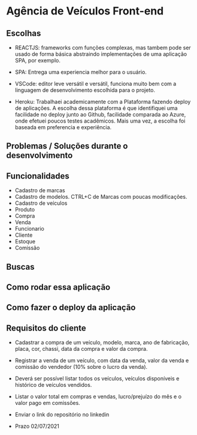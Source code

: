 # Agência de Veículos Front-end



## Escolhas
- REACTJS: frameworks com funções complexas, mas tambem pode ser usado de forma básica abstraindo implementações de uma aplicação SPA, por exemplo.

- SPA: Entrega uma experiencia melhor para o usuário.

- VSCode: editor leve versátil e versátil, funciona muito bem com a linguagem de desenvolvimento escolhida para o projeto.

- Heroku: Trabalhaei academicamente com a Plataforma fazendo deploy de aplicações. A escolha dessa plataforma é que identifiquei uma facilidade no deploy junto ao Github, facilidade comparada ao Azure, onde efetuei poucos testes acadêmicos. Mais uma vez, a escolha foi baseada em preferencia e experiência.

## Problemas / Soluções durante o desenvolvimento


## Funcionalidades
- Cadastro de marcas    
- Cadastro de modelos. CTRL+C de Marcas com poucas modificações.    
- Cadastro de veículos    
- Produto
- Compra
- Venda
- Funcionario
- Cliente
- Estoque
- Comissão

## Buscas

## Como rodar essa aplicação

## Como fazer o deploy da aplicação

## Requisitos do cliente
- Cadastrar a compra de um veículo, modelo, marca, ano de fabricação, placa, cor, chassi, data da
compra e valor da compra.

- Registrar a venda de um veículo, com data da venda, valor da venda e comissão do vendedor (10%
sobre o lucro da venda).

- Deverá ser possível listar todos os veículos, veículos disponíveis e histórico de veículos vendidos.

- Listar o valor total em compras e vendas, lucro/prejuízo do mês e o valor pago em comissões.

- Enviar o link do repositório no linkedin

- Prazo 02/07/2021

